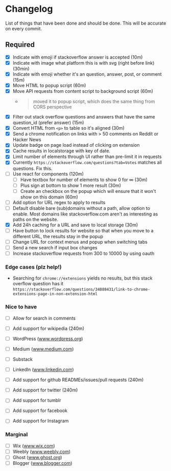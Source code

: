 # Changelog

List of things that have been done and should be done.
This will be accurate on every commit.

## Required

* [X] Indicate with emoji if stackoverflow answer is accepted (10m)
* [X] Indicate with image what platform this is with svg (right before link) (30min)
* [X] Indicate with emoji whether it's an question, answer, post, or comment (15m)
* [X] Move HTML to popup script (60m)
* [X] Move API requests from content script to background script (60m)
  * > moved it to popup script, which does the same thing from CORS perspective
* [X] Filter out stack overflow questions and answers that have the same question_id (prefer answer) (15m)
* [X] Convert HTML from `<p>` to table so it's aligned (30m)
* [X] Send a chrome notification on links with > 50 comments on Reddit or Hacker News
* [X] Update badge on page load instead of clicking on extension
* [X] Cache results in localstorage with key of date.
* [X] Limit number of elements through UI rather than pre-limit it in requests
* [X] Currently `https://stackoverflow.com/questions?tab=Votes` matches all questions. Fix this.
* [ ] Use react for components (120m)
  * [ ] Have textbox for number of elements to show 0 for ∞ (30m)
  * [ ] Plus sign at bottom to show 1 more result (30m)
  * [ ] Create an checkbox on the popup which will ensure that it won't show on this domain (60m)
* [ ] Add option for URL regex to apply to results
* [ ] Default disable bare (sub)domains without a path, allow option to enable.
        Most domains like stackoverflow.com aren't as interesting as paths on the website.
* [X] Add 24h caching for a URL and save to local storage (30m)
* [ ] Have button to lock results for website so that when you move to a different URL, the results stay in the popup
* [ ] Change URL for context menus and popup when switching tabs
* [ ] Send a new search if input box changes
* [ ] Increase stackoverflow requests from 300 to 10000 by using oauth

### Edge cases (plz help!)

* Searching for `chrome://extensions` yields no results, but this stack overflow question has it
  `https://stackoverflow.com/questions/34888431/link-to-chrome-extensions-page-in-non-extension-html`

### Nice to have

* [ ] Allow for search in comments

* [ ] Add support for wikipedia (240m)
* [ ] WordPress (www.wordpress.org)
* [ ] Medium (www.medium.com)
* [ ] Substack
* [ ] LinkedIn (www.linkedin.com)
* [ ] Add support for github READMEs/issues/pull requests (240m)
* [ ] Add support for twitter (240m)
* [ ] Add support for tumblr
* [ ] Add support for facebook
* [ ] Add support for Instagram

### Marginal

* [ ] Wix (www.wix.com)
* [ ] Weebly (www.weebly.com)
* [ ] Ghost (www.ghost.org)
* [ ] Blogger (www.blogger.com)
